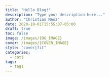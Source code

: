 ```yaml
---
title: "Hello Blog!"
description: "Type your description here..."
author: "Christiam Mena"
date: 2020-10-01T15:55:07-05:00
draft: true
toc: false
image: /images/{OG_IMAGE}
cover: /images/{COVER_IMAGE}
style: "cover|fit"
categories:
  - cat1
tags:
  - tag1
---
```

